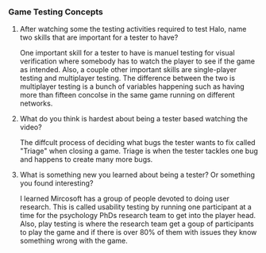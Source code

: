 ### Game Testing Concepts
1. After watching some the testing activities required to test Halo, name two skills that are important for a tester to have?

    One important skill for a tester to have is manuel testing for visual verification where somebody has to watch the player to see if the game as intended. Also, a couple other important skills are single-player testing and multiplayer testing. The difference between the two is multiplayer testing is a bunch of variables happening such as having more than fifteen concolse in the same game running on different networks. 

2. What do you think is hardest about being a tester based watching the video? 

    The diffcult process of deciding what bugs the tester wants to fix called "Triage" when closing a game. Triage is when the tester tackles one bug and happens to create many more bugs.  

3. What is something new you learned about being a tester? Or something you found interesting?

    I learned Mircosoft has a group of people devoted to doing user research. This is called usability testing by running one participant at a time for the psychology PhDs research team to get into the player head. Also, play testing is where the research team get a goup of participants to play the game and if there is over 80% of them with issues they know something wrong with the game. 
